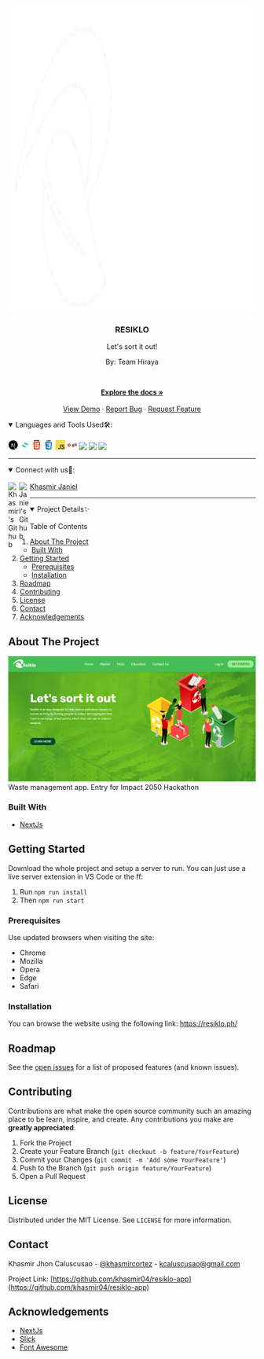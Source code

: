 <!-- PROJECT LOGO -->
<br />
<p align="center">
  <a href="https://github.com/khasmir04/resiklo-app">
    <img src="/public/assets/img/logo-header.png" alt="Logo" width="595" height="621">
  </a>

  <h3 align="center">RESIKLO</h3>

  <p align="center">
  Let's sort it out!
    <p align="center">By: Team Hiraya</p>
    <br />
  </p>
      
  <p align="center">
    <a href="https://github.com/khasmir04/resiklo-app"><strong>Explore the docs »</strong></a>
    <br />
    <br />
    <a href="https://github.com/khasmir04/resiklo-app">View Demo</a>
    ·
    <a href="https://github.com/khasmir04/resiklo-app/issues">Report Bug</a>
    ·
    <a href="https://github.com/khasmir04/resiklo-app/issues">Request Feature</a>
  </p>
</p>

<details open="open">
<summary>
Languages and Tools Used🛠:
</summary>
  <br/>
  <code><img height="20" src="/public/assets/img/tools/nextjs.png"></code>
  <code><img height="20" src="/public/assets/img/tools/tailwind.png"></code>
<code><img height="20" src="https://raw.githubusercontent.com/github/explore/80688e429a7d4ef2fca1e82350fe8e3517d3494d/topics/html/html.png"></code>
<code><img height="20" src="https://raw.githubusercontent.com/github/explore/80688e429a7d4ef2fca1e82350fe8e3517d3494d/topics/css/css.png"></code>
<code><img height="20" src="https://raw.githubusercontent.com/github/explore/80688e429a7d4ef2fca1e82350fe8e3517d3494d/topics/javascript/javascript.png"></code>
<code><img height="20" src="https://raw.githubusercontent.com/github/explore/80688e429a7d4ef2fca1e82350fe8e3517d3494d/topics/git/git.png"></code>
<code><img height="20" src="https://upload.wikimedia.org/wikipedia/commons/thumb/a/ae/Github-desktop-logo-symbol.svg/1024px-Github-desktop-logo-symbol.svg.png"></code>
<code><img height="20" src="https://upload.wikimedia.org/wikipedia/en/d/d2/Sublime_Text_3_logo.png"></code>
<code><img height="20" src="https://upload.wikimedia.org/wikipedia/commons/thumb/9/9a/Visual_Studio_Code_1.35_icon.svg/1024px-Visual_Studio_Code_1.35_icon.svg.png"></code>
  
</details>

---

<details open="open">
<summary>
Connect with us🤝: 
</summary>
<br/>
<a href="https://github.com/khasmir04">
  <img align="left" alt="Khasmir's Github" width="22px" src="https://upload.wikimedia.org/wikipedia/commons/thumb/a/ae/Github-desktop-logo-symbol.svg/1024px-Github-desktop-logo-symbol.svg.png" />
  Khasmir
</a>
<a href="https://github.com/jmbanasihan">
  <img align="left" alt="Janiel's Github" width="22px" src="https://upload.wikimedia.org/wikipedia/commons/thumb/a/ae/Github-desktop-logo-symbol.svg/1024px-Github-desktop-logo-symbol.svg.png" />
  Janiel
</a>

<br/>
</details>

---

<!-- TABLE OF CONTENTS -->
<details open="open">
<summary>Project Details✨</summary>
    <br/>
Table of Contents
  <ol>
    <li>
      <a href="#about-the-project">About The Project</a>
      <ul>
        <li><a href="#built-with">Built With</a></li>
      </ul>
    </li>
    <li>
      <a href="#getting-started">Getting Started</a>
      <ul>
        <li><a href="#prerequisites">Prerequisites</a></li>
        <li><a href="#installation">Installation</a></li>
      </ul>
    </li>
    <li><a href="#roadmap">Roadmap</a></li>
    <li><a href="#contributing">Contributing</a></li>
    <li><a href="#license">License</a></li>
    <li><a href="#contact">Contact</a></li>
    <li><a href="#acknowledgements">Acknowledgements</a></li>
  </ol>

<!-- ABOUT THE PROJECT -->

## About The Project

[![Product Name Screen Shot][product-screenshot]](https://resiklo.ph/)
Waste management app. Entry for Impact 2050 Hackathon

### Built With

- [NextJs](https://nextjs.org/)

<!-- GETTING STARTED -->

## Getting Started

Download the whole project and setup a server to run.
You can just use a live server extension in VS Code or the ff:

1. Run `npm run install`
2. Then `npm run start`

### Prerequisites

Use updated browsers when visiting the site:

- Chrome
- Mozilla
- Opera
- Edge
- Safari

### Installation

You can browse the website using the following link:
https://resiklo.ph/

<!-- ROADMAP -->

## Roadmap

See the [open issues](https://github.com/khasmir04/resiklo-app/issues) for a list of proposed features (and known issues).

<!-- CONTRIBUTING -->

## Contributing

Contributions are what make the open source community such an amazing place to be learn, inspire, and create. Any contributions you make are **greatly appreciated**.

1. Fork the Project
2. Create your Feature Branch (`git checkout -b feature/YourFeature`)
3. Commit your Changes (`git commit -m 'Add some YourFeature'`)
4. Push to the Branch (`git push origin feature/YourFeature`)
5. Open a Pull Request

<!-- LICENSE -->

## License

Distributed under the MIT License. See `LICENSE` for more information.

<!-- CONTACT -->

## Contact

Khasmir Jhon Caluscusao - [@khasmircortez](https://twitter.com/khasmircortez) - kcaluscusao@gmail.com

Project Link: [https://github.com/khasmir04/resiklo-app](https://github.com/khasmir04/resiklo-app)

<!-- ACKNOWLEDGEMENTS -->

## Acknowledgements

- [NextJs](https://nextjs.org/)
- [Slick](https://kenwheeler.github.io/slick/)
- [Font Awesome](https://fontawesome.com)

<!-- MARKDOWN LINKS & IMAGES -->
<!-- https://www.markdownguide.org/basic-syntax/#reference-style-links -->
</details>
 
[contributors-shield]: https://img.shields.io/github/contributors/khasmir04/resiklo-app.svg?style=for-the-badge
[contributors-url]: https://github.com/khasmir04/resiklo-app/graphs/contributors
[forks-shield]: https://img.shields.io/github/forks/khasmir04/resiklo-app.svg?style=for-the-badge
[forks-url]: https://github.com/khasmir04/resiklo-app/network/members
[stars-shield]: https://img.shields.io/github/stars/khasmir04/resiklo-app.svg?style=for-the-badge
[stars-url]: https://github.com/khasmir04/resiklo-app/stargazers
[issues-shield]: https://img.shields.io/github/issues/khasmir04/resiklo-app.svg?style=for-the-badge
[issues-url]: https://github.com/khasmir04/resiklo-app/issues
[license-shield]: https://img.shields.io/github/license/othneildrew/Best-README-Template.svg?style=for-the-badge
[license-url]: https://github.com/othneildrew/Best-README-Template/blob/master/LICENSE.txt
[product-screenshot]: /public/assets/img/Screenshot.png
